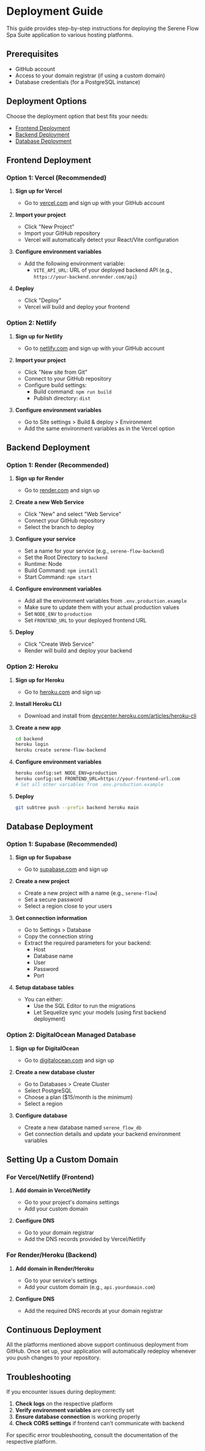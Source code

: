 # Deployment Guide

This guide provides step-by-step instructions for deploying the Serene Flow Spa Suite application to various hosting platforms.

## Prerequisites

- GitHub account
- Access to your domain registrar (if using a custom domain)
- Database credentials (for a PostgreSQL instance)

## Deployment Options

Choose the deployment option that best fits your needs:

- [Frontend Deployment](#frontend-deployment)
- [Backend Deployment](#backend-deployment)
- [Database Deployment](#database-deployment)

## Frontend Deployment

### Option 1: Vercel (Recommended)

1. **Sign up for Vercel**
   - Go to [vercel.com](https://vercel.com) and sign up with your GitHub account

2. **Import your project**
   - Click "New Project"
   - Import your GitHub repository
   - Vercel will automatically detect your React/Vite configuration

3. **Configure environment variables**
   - Add the following environment variable:
     - `VITE_API_URL`: URL of your deployed backend API (e.g., `https://your-backend.onrender.com/api`)

4. **Deploy**
   - Click "Deploy"
   - Vercel will build and deploy your frontend

### Option 2: Netlify

1. **Sign up for Netlify**
   - Go to [netlify.com](https://netlify.com) and sign up with your GitHub account

2. **Import your project**
   - Click "New site from Git"
   - Connect to your GitHub repository
   - Configure build settings:
     - Build command: `npm run build`
     - Publish directory: `dist`

3. **Configure environment variables**
   - Go to Site settings > Build & deploy > Environment
   - Add the same environment variables as in the Vercel option

## Backend Deployment

### Option 1: Render (Recommended)

1. **Sign up for Render**
   - Go to [render.com](https://render.com) and sign up

2. **Create a new Web Service**
   - Click "New" and select "Web Service"
   - Connect your GitHub repository
   - Select the branch to deploy

3. **Configure your service**
   - Set a name for your service (e.g., `serene-flow-backend`)
   - Set the Root Directory to `backend`
   - Runtime: Node
   - Build Command: `npm install`
   - Start Command: `npm start`

4. **Configure environment variables**
   - Add all the environment variables from `.env.production.example`
   - Make sure to update them with your actual production values
   - Set `NODE_ENV` to `production`
   - Set `FRONTEND_URL` to your deployed frontend URL

5. **Deploy**
   - Click "Create Web Service"
   - Render will build and deploy your backend

### Option 2: Heroku

1. **Sign up for Heroku**
   - Go to [heroku.com](https://heroku.com) and sign up

2. **Install Heroku CLI**
   - Download and install from [devcenter.heroku.com/articles/heroku-cli](https://devcenter.heroku.com/articles/heroku-cli)

3. **Create a new app**
   ```bash
   cd backend
   heroku login
   heroku create serene-flow-backend
   ```

4. **Configure environment variables**
   ```bash
   heroku config:set NODE_ENV=production
   heroku config:set FRONTEND_URL=https://your-frontend-url.com
   # Set all other variables from .env.production.example
   ```

5. **Deploy**
   ```bash
   git subtree push --prefix backend heroku main
   ```

## Database Deployment

### Option 1: Supabase (Recommended)

1. **Sign up for Supabase**
   - Go to [supabase.com](https://supabase.com) and sign up

2. **Create a new project**
   - Create a new project with a name (e.g., `serene-flow`)
   - Set a secure password
   - Select a region close to your users

3. **Get connection information**
   - Go to Settings > Database
   - Copy the connection string
   - Extract the required parameters for your backend:
     - Host
     - Database name
     - User
     - Password
     - Port

4. **Setup database tables**
   - You can either:
     - Use the SQL Editor to run the migrations
     - Let Sequelize sync your models (using first backend deployment)

### Option 2: DigitalOcean Managed Database

1. **Sign up for DigitalOcean**
   - Go to [digitalocean.com](https://digitalocean.com) and sign up

2. **Create a new database cluster**
   - Go to Databases > Create Cluster
   - Select PostgreSQL
   - Choose a plan ($15/month is the minimum)
   - Select a region

3. **Configure database**
   - Create a new database named `serene_flow_db`
   - Get connection details and update your backend environment variables

## Setting Up a Custom Domain

### For Vercel/Netlify (Frontend)

1. **Add domain in Vercel/Netlify**
   - Go to your project's domains settings
   - Add your custom domain

2. **Configure DNS**
   - Go to your domain registrar
   - Add the DNS records provided by Vercel/Netlify

### For Render/Heroku (Backend)

1. **Add domain in Render/Heroku**
   - Go to your service's settings
   - Add your custom domain (e.g., `api.yourdomain.com`)

2. **Configure DNS**
   - Add the required DNS records at your domain registrar

## Continuous Deployment

All the platforms mentioned above support continuous deployment from GitHub. Once set up, your application will automatically redeploy whenever you push changes to your repository.

## Troubleshooting

If you encounter issues during deployment:

1. **Check logs** on the respective platform
2. **Verify environment variables** are correctly set
3. **Ensure database connection** is working properly
4. **Check CORS settings** if frontend can't communicate with backend

For specific error troubleshooting, consult the documentation of the respective platform.